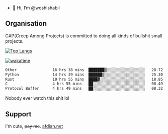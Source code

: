 - 👋 Hi, I’m @woshishabii

## Organisation

CAP(Creep Among Projects) is committed to doing all kinds of bullshit small projects.

[![Top Langs](https://github-readme-stats.vercel.app/api/top-langs/?username=woshishabii&layout=compact)](https://github.com/anuraghazra/github-readme-stats)

[![wakatime](https://wakatime.com/badge/user/34d02784-acc1-4a16-82d7-33fdb53c4ed6.svg)](https://wakatime.com/@34d02784-acc1-4a16-82d7-33fdb53c4ed6)


<!--START_SECTION:waka-->

```txt
Other                16 hrs 38 mins  ███████▒░░░░░░░░░░░░░░░░░   28.72 %
Python               14 hrs 39 mins  ██████▒░░░░░░░░░░░░░░░░░░   25.30 %
Rust                 10 hrs 55 mins  ████▓░░░░░░░░░░░░░░░░░░░░   18.85 %
C                    4 hrs 55 mins   ██░░░░░░░░░░░░░░░░░░░░░░░   08.49 %
Protocol Buffer      4 hrs 49 mins   ██░░░░░░░░░░░░░░░░░░░░░░░   08.32 %
```

<!--END_SECTION:waka-->

Nobody ever watch this shit lol

## Support
I'm cute, ~~pay me~~.
[afdian.net](https://afdian.com/a/woshishabi)

<!---
woshishabii/woshishabii is a ✨ special ✨ repository because its `README.md` (this file) appears on your GitHub profile.
You can click the Preview link to take a look at your changes.
--->
